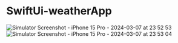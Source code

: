 # SwiftUi-weatherApp
![Simulator Screenshot - iPhone 15 Pro - 2024-03-07 at 23 52 53](https://github.com/SpightJA/SwiftUi-weatherApp/assets/43256781/566c692e-cd36-49f6-b8bf-68227c3af0ca)
![Simulator Screenshot - iPhone 15 Pro - 2024-03-07 at 23 53 04](https://github.com/SpightJA/SwiftUi-weatherApp/assets/43256781/da19cde6-9a34-4baf-86ca-097d51d1fc61)
